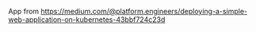 App from https://medium.com/@platform.engineers/deploying-a-simple-web-application-on-kubernetes-43bbf724c23d
